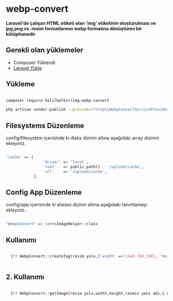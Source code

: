 # webp-convert

**Laravel'de çalışan HTML etiketi olan 'img' etiketinin oluşturulması ve jpg,png vs. resim formatlarının webp formatına dönüştüren bir kütüphanedir.**

## Gerekli olan yüklemeler

*   Composer Yüklendi
*   [Laravel Yükle](https://laravel.com/docs/installation)
## Yükleme

```bash

composer require halilbelkir/img-webp-convert

php artisan vendor:publish --provider="http\\WebpConvertServiceProvider" --force

```

## Filesystems Düzenleme 

config/filesystem içerisinde ki disks dizinin altına aşağıdaki array dizinini ekleyiniz.

```bash

'cache' => [
                'driver' => 'local',
                'root'   => public_path() . '/upload/cache',
                'url'    => '/upload/cache',
            ],
```

## Config App Düzenleme

config/app içerisinde ki aliases dizinin altına aşağıdaki tanımlamayı ekleyiniz.

```bash

"WebpConvert" => \src\ImageHelper::class
```

## Kullanımı

```bash

  {!! WebpConvert::createTag(resim yolu,['width' =>[1440,768,500], 'height' => [500,400,400]],['alt' => 'alt','title' => 'title','class' => 'class adı'],'lazy load kullanılacak ise buraya sadece "lazy" yazmanız yeterlidir','resmin yeni adı',1 olursa başka domainden kendi dosyanıza indirir ) !!}
  
```

## 2. Kullanımı

```bash

  {!! WebpConvert::getImage(resim yolu,width,height,resmin yeni adı,1 olursa başka domainden kendi dosyanıza indirir) !!}
  
```